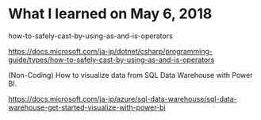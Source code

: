 # What I learned on May 6, 2018
how-to-safely-cast-by-using-as-and-is-operators

https://docs.microsoft.com/ja-jp/dotnet/csharp/programming-guide/types/how-to-safely-cast-by-using-as-and-is-operators


(Non-Coding) How to visualize data from SQL Data Warehouse with Power BI.

https://docs.microsoft.com/ja-jp/azure/sql-data-warehouse/sql-data-warehouse-get-started-visualize-with-power-bi
